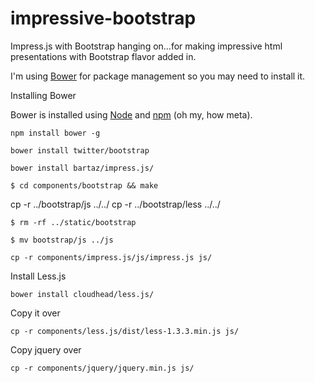 impressive-bootstrap
====================

Impress.js with Bootstrap hanging on…for making impressive html presentations with Bootstrap flavor added in.

I'm using [Bower](https://github.com/twitter/bower) for package management so you may need to install it.

<a name="installing-bower" class="anchor" href="#installing-bower"><span class="mini-icon mini-icon-link"></span></a>Installing Bower</h3>
<p>Bower is installed using <a href="http://nodejs.org/">Node</a> and <a href="http://npmjs.org/">npm</a> (oh my, how meta).</p>

<pre><code>npm install bower -g</code></pre>

<pre><code>bower install twitter/bootstrap</code></pre>
<pre><code>bower install bartaz/impress.js/</code></pre>

<pre><code>$ cd components/bootstrap && make</code></pre>
cp -r ../bootstrap/js ../../
cp -r ../bootstrap/less ../../


<pre><code>$ rm -rf ../static/bootstrap</code></pre>
<pre><code>$ mv bootstrap/js ../js</code></pre>


<pre><code>cp -r components/impress.js/js/impress.js js/</pre></code>

Install Less.js
<pre><code>bower install cloudhead/less.js/</code></pre>
Copy it over
<pre><code>cp -r components/less.js/dist/less-1.3.3.min.js js/</pre></code>
Copy jquery over
<pre><code>cp -r components/jquery/jquery.min.js js/</pre></code>


